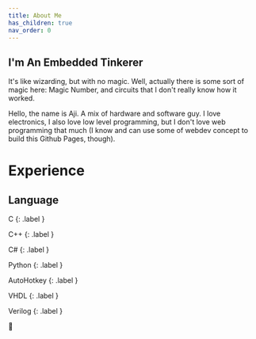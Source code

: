 ```yaml
---
title: About Me
has_children: true
nav_order: 0
---
```


## I'm An Embedded Tinkerer

It's like wizarding, but with no magic. Well, actually there is some sort of magic 
here: Magic Number, and circuits that I don't really know how it worked.

Hello, the name is Aji. A mix of hardware and software guy. I love electronics, I also
love low level programming, but I don't love web programming that much (I know and can use some of webdev concept to build this Github Pages, though).

# Experience

## Language
C
{: .label }

C++
{: .label }

C#
{: .label }

Python
{: .label }

AutoHotkey
{: .label }

VHDL
{: .label }

Verilog
{: .label }

🚀